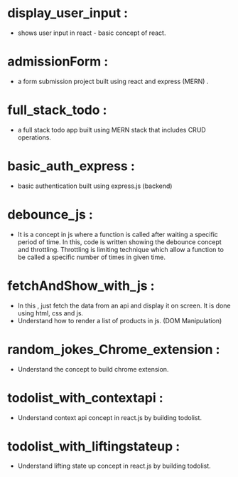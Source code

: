 # display_user_input :

- shows user input in react - basic concept of react.

# admissionForm :

- a form submission project built using react and express (MERN) .

# full_stack_todo :

- a full stack todo app built using MERN stack that includes CRUD operations.

# basic_auth_express :

- basic authentication built using express.js (backend)

# debounce_js :

- It is a concept in js where a function is called after waiting a specific period of time. In this, code is written showing the debounce concept and throttling. Throttling is limiting technique which allow a function to be called a specific number of times in given time.

# fetchAndShow_with_js :

- In this , just fetch the data from an api and display it on screen. It is done using html, css and js.
- Understand how to render a list of products in js. (DOM Manipulation)

# random_jokes_Chrome_extension :

- Understand the concept to build chrome extension.

# todolist_with_contextapi :

- Understand context api concept in react.js by building todolist.

# todolist_with_liftingstateup :

- Understand lifting state up concept in react.js by building todolist.
